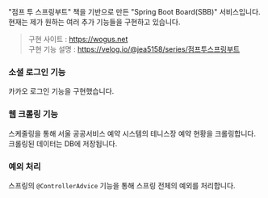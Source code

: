 "점프 투 스프링부트" 책을 기반으로 만든 "Spring Boot Board(SBB)" 서비스입니다. 현재는 제가 원하는 여러 추가 기능들을 구현하고 있습니다.

> 구현 사이트 : https://wogus.net<br>
> 구현 기능 설명 : https://velog.io/@jea5158/series/점프투스프링부트

### 소셜 로그인 기능
카카오 로그인 기능을 구현했습니다.
### 웹 크롤링 기능
스케줄링을 통해 서울 공공서비스 예약 시스템의 테니스장 예약 현황을 크롤링합니다. 크롤링된 데이터는 DB에 저장됩니다.
### 예외 처리
스프링의 `@ControllerAdvice` 기능을 통해 스프링 전체의 예외를 처리합니다.
